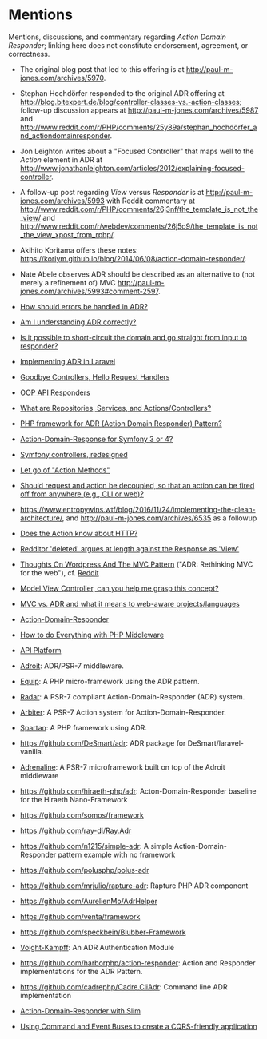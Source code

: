 # Mentions

Mentions, discussions, and commentary regarding _Action Domain Responder_; linking here does not constitute endorsement, agreement, or correctness.

- The original blog post that led to this offering is at <http://paul-m-jones.com/archives/5970>.

- Stephan Hochdörfer responded to the original ADR offering at <http://blog.bitexpert.de/blog/controller-classes-vs.-action-classes>; follow-up discussion appears at <http://paul-m-jones.com/archives/5987> and <http://www.reddit.com/r/PHP/comments/25y89a/stephan_hochdörfer_and_actiondomainresponder>.

- Jon Leighton writes about a "Focused Controller" that maps well to the _Action_ element in ADR at <http://www.jonathanleighton.com/articles/2012/explaining-focused-controller>.

- A follow-up post regarding _View_ versus _Responder_ is at <http://paul-m-jones.com/archives/5993> with Reddit commentary at <http://www.reddit.com/r/PHP/comments/26j3nf/the_template_is_not_the_view/> and <http://www.reddit.com/r/webdev/comments/26j5o9/the_template_is_not_the_view_xpost_from_rphp/>.

- Akihito Koritama offers these notes: <https://koriym.github.io/blog/2014/06/08/action-domain-responder/>.

- Nate Abele observes ADR should be described as an alternative to (not merely a refinement of) MVC <http://paul-m-jones.com/archives/5993#comment-2597>.

- [How should errors be handled in ADR?](https://www.reddit.com/r/PHP/comments/6yd366/how_should_errors_be_handled_in_adr_pattern/)

- [Am I understanding ADR correctly?](https://www.reddit.com/r/PHP/comments/790ejb/am_i_understanding_adr_correctly/)

- [Is it possible to short-circuit the domain and go straight from input to responder?](https://github.com/arbiterphp/Arbiter.Arbiter/issues/8)

- [Implementing ADR in Laravel](http://martinbean.co.uk/blog/2016/10/20/implementing-adr-in-laravel/)

- [Goodbye Controllers, Hello Request Handlers](https://jenssegers.com/85/goodbye-controllers-hello-request-handlers)

- [OOP API Responders](http://ryantablada.com/post/oop-api-responders)

- [What are Repositories, Services, and Actions/Controllers?](https://softwareengineering.stackexchange.com/questions/337274/what-are-repositories-services-and-actions-controllers)

- [PHP framework for ADR (Action Domain Responder) Pattern?](https://softwarerecs.stackexchange.com/questions/19189/php-framework-for-adr-action-domain-responder-pattern)

- [Action-Domain-Response for Symfony 3 or 4?](https://github.com/symfony/symfony/issues/11594)

- [Symfony controllers, redesigned](https://dunglas.fr/2016/01/dunglasactionbundle-symfony-controllers-redesigned/)

- [Let go of "Action Methods"](https://matthiasnoback.nl/2014/06/framework-independent-controllers-part-3/)

- [Should request and action be decoupled, so that an action can be fired off from anywhere (e.g., CLI or web)?](https://github.com/pmjones/adr/issues/50)

- <https://www.entropywins.wtf/blog/2016/11/24/implementing-the-clean-architecture/>, and <http://paul-m-jones.com/archives/6535> as a followup

- [Does the Action know about HTTP?](https://www.reddit.com/r/PHP/comments/5x6m7z/random_thoughts_on_the_state_of_php_mvc/deg1a1b/?sort=old)

- [Redditor 'deleted' argues at length against the Response as 'View'](https://www.reddit.com/r/PHP/comments/6tw6jr/the_micro_framework_as_user_interface_framework/dloslkh/)

- [Thoughts On Wordpress And The MVC Pattern](https://carlalexander.ca/thoughts-wordpress-and-mvc-pattern/) ("ADR: Rethinking MVC for the web"), cf. [Reddit](https://www.reddit.com/r/PHP/comments/36vj01/wordpress_mvc_and_actiondomainresponder/)

- [Model View Controller, can you help me grasp this concept? ](https://www.reddit.com/r/PHP/comments/2q6uki/model_view_controller_can_you_help_me_grasp_this/)

- [MVC vs. ADR and what it means to web-aware projects/languages](https://www.reddit.com/r/PHP/comments/27psgs/mvc_vs_adr_and_what_it_means_to_webaware/)

- [Action-Domain-Responder](https://www.reddit.com/r/PHP/comments/26ogvj/actiondomainresponder/)

- [How to do Everything with PHP Middleware](http://www.darrenmothersele.com/blog/2017/03/28/php-middleware/)

- [API Platform](https://api-platform.com/docs/core/operations/)

- [Adroit](https://github.com/bitExpert/adroit): ADR/PSR-7 middleware.

- [Equip](https://github.com/equip/framework): A PHP micro-framework using the ADR pattern.

- [Radar](https://github.com/radarphp/Radar.Project): A PSR-7 compliant Action-Domain-Responder (ADR) system.

- [Arbiter](https://github.com/arbiterphp/Arbiter.Arbiter): A PSR-7 Action system for Action-Domain-Responder.

- [Spartan](http://spartan-php.iuliann.ro): A PHP framework using ADR.

- <https://github.com/DeSmart/adr>: ADR package for DeSmart/laravel-vanilla.

- [Adrenaline](https://github.com/bitExpert/adrenaline): A PSR-7 microframework built on top of the Adroit middleware

- <https://github.com/hiraeth-php/adr>: Acton-Domain-Responder baseline for the Hiraeth Nano-Framework

- <https://github.com/somos/framework>

- <https://github.com/ray-di/Ray.Adr>

- <https://github.com/n1215/simple-adr>: A simple Action-Domain-Responder pattern example with no framework

- <https://github.com/polusphp/polus-adr>

- <https://github.com/mrjulio/rapture-adr>: Rapture PHP ADR component

- <https://github.com/AurelienMo/AdrHelper>

- <https://github.com/venta/framework>

- <https://github.com/speckbein/Blubber-Framework>

- [Voight-Kampff](https://github.com/jnjxp/jnjxp.vk): An ADR Authentication Module

- <https://github.com/harborphp/action-responder>: Action and Responder implementations for the ADR Pattern.

- <https://github.com/cadrephp/Cadre.CliAdr>: Command line ADR implementation

- [Action-Domain-Responder with Slim](https://www.slimframework.com/docs/cookbook/action-domain-responder.html)

- [Using Command and Event Buses to create a CQRS-friendly application](https://speakerdeck.com/shrikeh/command-and-e-mission-control-using-command-and-event-buses-to-create-a-cqrs-friendly-application?slide=66)
